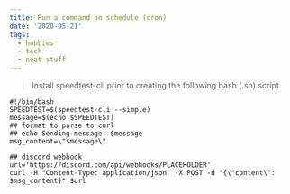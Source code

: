 ```yaml
---
title: Run a command on schedule (cron)
date: '2020-05-21'
tags:
  - hobbies
  - tech
  - neat stuff
---
```


> Install speedtest-cli prior to creating the following bash (.sh) script.

```
#!/bin/bash
SPEEDTEST=$(speedtest-cli --simple)
message=$(echo $SPEEDTEST)
## format to parse to curl
## echo Sending message: $message
msg_content=\"$message\"

## discord webhook
url='https://discord.com/api/webhooks/PLACEHOLDER'
curl -H "Content-Type: application/json" -X POST -d "{\"content\": $msg_content}" $url
```